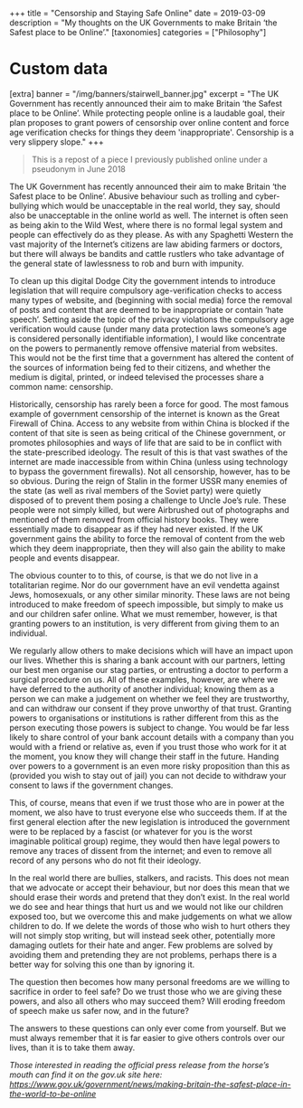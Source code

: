 +++
title = "Censorship and Staying Safe Online"
date = 2019-03-09
description = "My thoughts on the UK Governments to make Britain ‘the Safest place to be Online’."
[taxonomies]
categories = ["Philosophy"]

# Custom data
[extra]
banner = "/img/banners/stairwell_banner.jpg"
excerpt = "The UK Government has recently announced their aim to make Britain ‘the Safest place to be Online’. While protecting people online is a laudable goal, their plan proposes to grant powers of censorship over online content and force age verification checks for things they deem 'inappropriate'. Censorship is a very slippery slope."
+++
<blockquote class="wp-block-quote">
  <p>
    This is a repost of a piece I previously published online under a pseudonym in June 2018
  </p>
</blockquote>

<div class="text-block">
  <p>
    The UK Government has recently announced their aim to make Britain ‘the Safest place to be Online’. Abusive behaviour such as trolling and cyber-bullying which would be unacceptable in the real world, they say, should also be unacceptable in the online world as well. The internet is often seen as being akin to the Wild West, where there is no formal legal system and people can effectively do as they please. As with any Spaghetti Western the vast majority of the Internet’s citizens are law abiding farmers or doctors, but there will always be bandits and cattle rustlers who take advantage of the general state of lawlessness to rob and burn with impunity.
  </p>

  <!--more-->

  <p>
    To clean up this digital Dodge City the government intends to introduce legislation that will require compulsory age-verification checks to access many types of website, and (beginning with social media) force the removal of posts and content that are deemed to be inappropriate or contain ‘hate speech’. Setting aside the topic of the privacy violations the compulsory age verification would cause (under many data protection laws someone’s age is considered personally identifiable information), I would like concentrate on the powers to permanently remove offensive material from websites. This would not be the first time that a government has altered the content of the sources of information being fed to their citizens, and whether the medium is digital, printed, or indeed televised the processes share a common name: censorship.
  </p>

  <p>
    Historically, censorship has rarely been a force for good. The most famous example of government censorship of the internet is known as the Great Firewall of China. Access to any website from within China is blocked if the content of that site is seen as being critical of the Chinese government, or promotes philosophies and ways of life that are said to be in conflict with the state-prescribed ideology. The result of this is that vast swathes of the internet are made inaccessible from within China (unless using technology to bypass the government firewalls). Not all censorship, however, has to be so obvious. During the reign of Stalin in the former USSR many enemies of the state (as well as rival members of the Soviet party) were quietly disposed of to prevent them posing a challenge to Uncle Joe’s rule. These people were not simply killed, but were Airbrushed out of photographs and mentioned of them removed from official history books. They were essentially made to disappear as if they had never existed. If the UK government gains the ability to force the removal of content from the web which they deem inappropriate, then they will also gain the ability to make people and events disappear.
  </p>

  <p>
    The obvious counter to to this, of course, is that we do not live in a totalitarian regime. Nor do our government have an evil vendetta against Jews, homosexuals, or any other similar minority. These laws are not being introduced to make freedom of speech impossible, but simply to make us and our children safer online. What we must remember, however, is that granting powers to an institution, is very different from giving them to an individual.
  </p>

  <p>
    We regularly allow others to make decisions which will have an impact upon our lives. Whether this is sharing a bank account with our partners, letting our best men organise our stag parties, or entrusting a doctor to perform a surgical procedure on us. All of these examples, however, are where we have deferred to the authority of another individual; knowing them as a person we can make a judgement on whether we feel they are trustworthy, and can withdraw our consent if they prove unworthy of that trust. Granting powers to organisations or institutions is rather different from this as the person executing those powers is subject to change. You would be far less likely to share control of your bank account details with a company than you would with a friend or relative as, even if you trust those who work for it at the moment, you know they will change their staff in the future. Handing over powers to a government is an even more risky proposition than this as (provided you wish to stay out of jail) you can not decide to withdraw your consent to laws if the government changes.
  </p>

  <p>
    This, of course, means that even if we trust those who are in power at the moment, we also have to trust everyone else who succeeds them. If at the first general election after the new legislation is introduced the government were to be replaced by a fascist (or whatever for you is the worst imaginable political group) regime, they would then have legal powers to remove any traces of dissent from the internet; and even to remove all record of any persons who do not fit their ideology.
  </p>

  <p>
    In the real world there are bullies, stalkers, and racists. This does not mean that we advocate or accept their behaviour, but nor does this mean that we should erase their words and pretend that they don’t exist. In the real world we do see and hear things that hurt us and we would not like our children exposed too, but we overcome this and make judgements on what we allow children to do. If we delete the words of those who wish to hurt others they will not simply stop writing, but will instead seek other, potentially more damaging outlets for their hate and anger. Few problems are solved by avoiding them and pretending they are not problems, perhaps there is a better way for solving this one than by ignoring it.
  </p>

  <p>
    The question then becomes how many personal freedoms are we willing to sacrifice in order to feel safe? Do we trust those who we are giving these powers, and also all others who may succeed them? Will eroding freedom of speech make us safer now, and in the future?
  </p>

  <p>
    The answers to these questions can only ever come from yourself. But we must always remember that it is far easier to give others controls over our lives, than it is to take them away.
  </p>

  <p>
    <em>Those interested in reading the official press release from the horse’s mouth can find it on the gov.uk site here: <a href="https://www.gov.uk/government/news/making-britain-the-safest-place-in-the-world-to-be-online">https://www.gov.uk/government/news/making-britain-the-safest-place-in-the-world-to-be-online</a></em>
  </p>
</div>
